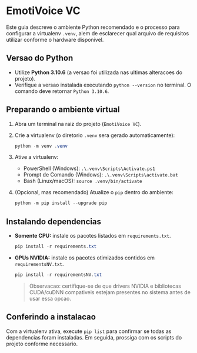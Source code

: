 # EmotiVoice VC

Este guia descreve o ambiente Python recomendado e o processo para configurar a virtualenv `.venv`, alem de esclarecer qual arquivo de requisitos utilizar conforme o hardware disponivel.

## Versao do Python

- Utilize **Python 3.10.6** (a versao foi utilizada nas ultimas alteracoes do projeto).
- Verifique a versao instalada executando `python --version` no terminal. O comando deve retornar `Python 3.10.6`.

## Preparando o ambiente virtual

1. Abra um terminal na raiz do projeto (`EmotiVoice VC`).
2. Crie a virtualenv (o diretorio `.venv` sera gerado automaticamente):

   ```powershell
   python -m venv .venv
   ```

3. Ative a virtualenv:
   - PowerShell (Windows): `.\.venv\Scripts\Activate.ps1`
   - Prompt de Comando (Windows): `.\.venv\Scripts\activate.bat`
   - Bash (Linux/macOS): `source .venv/bin/activate`

4. (Opcional, mas recomendado) Atualize o `pip` dentro do ambiente:

   ```powershell
   python -m pip install --upgrade pip
   ```

## Instalando dependencias

- **Somente CPU:** instale os pacotes listados em `requirements.txt`.

  ```powershell
  pip install -r requirements.txt
  ```

- **GPUs NVIDIA:** instale os pacotes otimizados contidos em `requirementsNV.txt`.

  ```powershell
  pip install -r requirementsNV.txt
  ```

  > Observacao: certifique-se de que drivers NVIDIA e bibliotecas CUDA/cuDNN compativeis estejam presentes no sistema antes de usar essa opcao.

## Conferindo a instalacao

Com a virtualenv ativa, execute `pip list` para confirmar se todas as dependencias foram instaladas. Em seguida, prossiga com os scripts do projeto conforme necessario.
